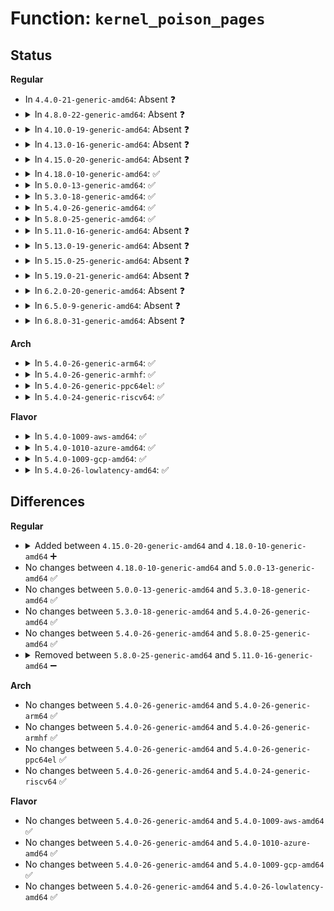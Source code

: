 # Function: <code>kernel_poison_pages</code>

## Status
<b>Regular</b>
<ul>
<li>
In <code>4.4.0-21-generic-amd64</code>: Absent ❓
</li>
<li>
<details>
<summary>In <code>4.8.0-22-generic-amd64</code>: Absent ❓</summary>

```json
{
  "name": "kernel_poison_pages",
  "collision_type": "Unique Static",
  "inline_type": "Full",
  "funcs": [
    {
      "addr": 0,
      "name": "kernel_poison_pages",
      "external": false,
      "loc": "include/linux/mm.h:2272",
      "file": "mm/page_alloc.c",
      "inline": "declared, inlined",
      "caller_inline": [],
      "caller_func": []
    }
  ],
  "symbols": []
}
```
</details>
</li>
<li>
<details>
<summary>In <code>4.10.0-19-generic-amd64</code>: Absent ❓</summary>

```json
{
  "name": "kernel_poison_pages",
  "collision_type": "Unique Static",
  "inline_type": "Full",
  "funcs": [
    {
      "addr": 0,
      "name": "kernel_poison_pages",
      "external": false,
      "loc": "include/linux/mm.h:2259",
      "file": "mm/page_alloc.c",
      "inline": "declared, inlined",
      "caller_inline": [],
      "caller_func": []
    }
  ],
  "symbols": []
}
```
</details>
</li>
<li>
<details>
<summary>In <code>4.13.0-16-generic-amd64</code>: Absent ❓</summary>

```json
{
  "name": "kernel_poison_pages",
  "collision_type": "Unique Static",
  "inline_type": "Full",
  "funcs": [
    {
      "addr": 0,
      "name": "kernel_poison_pages",
      "external": false,
      "loc": "include/linux/mm.h:2375",
      "file": "mm/page_alloc.c",
      "inline": "declared, inlined",
      "caller_inline": [],
      "caller_func": []
    }
  ],
  "symbols": []
}
```
</details>
</li>
<li>
<details>
<summary>In <code>4.15.0-20-generic-amd64</code>: Absent ❓</summary>

```json
{
  "name": "kernel_poison_pages",
  "collision_type": "Unique Static",
  "inline_type": "Full",
  "funcs": [
    {
      "addr": 0,
      "name": "kernel_poison_pages",
      "external": false,
      "loc": "include/linux/mm.h:2484",
      "file": "mm/page_alloc.c",
      "inline": "declared, inlined",
      "caller_inline": [],
      "caller_func": []
    }
  ],
  "symbols": []
}
```
</details>
</li>
<li>
<details>
<summary>In <code>4.18.0-10-generic-amd64</code>: ✅</summary>

```c
void kernel_poison_pages(struct page * page, int numpages, int enable)
```

```json
{
  "name": "kernel_poison_pages",
  "collision_type": "Unique Global",
  "inline_type": "No",
  "funcs": [
    {
      "addr": 18446744071581346560,
      "name": "kernel_poison_pages",
      "external": true,
      "loc": "mm/page_poison.c:108",
      "file": "mm/page_poison.c",
      "inline": "seen, unknown",
      "caller_inline": [],
      "caller_func": [
        "mm/page_alloc.c:get_page_from_freelist",
        "mm/page_alloc.c:get_page_from_freelist",
        "mm/page_alloc.c:__free_pages_ok",
        "mm/page_alloc.c:free_pcp_prepare"
      ]
    }
  ],
  "symbols": [
    {
      "addr": 18446744071581346560,
      "name": "kernel_poison_pages",
      "section": ".text",
      "bind": "STB_GLOBAL",
      "size": 186
    }
  ]
}
```
</details>
</li>
<li>
<details>
<summary>In <code>5.0.0-13-generic-amd64</code>: ✅</summary>

```c
void kernel_poison_pages(struct page * page, int numpages, int enable)
```

```json
{
  "name": "kernel_poison_pages",
  "collision_type": "Unique Global",
  "inline_type": "No",
  "funcs": [
    {
      "addr": 18446744071581430656,
      "name": "kernel_poison_pages",
      "external": true,
      "loc": "mm/page_poison.c:114",
      "file": "mm/page_poison.c",
      "inline": "seen, unknown",
      "caller_inline": [],
      "caller_func": [
        "mm/page_alloc.c:get_page_from_freelist",
        "mm/page_alloc.c:__free_pages_ok",
        "mm/page_alloc.c:free_pcp_prepare"
      ]
    }
  ],
  "symbols": [
    {
      "addr": 18446744071581430656,
      "name": "kernel_poison_pages",
      "section": ".text",
      "bind": "STB_GLOBAL",
      "size": 186
    }
  ]
}
```
</details>
</li>
<li>
<details>
<summary>In <code>5.3.0-18-generic-amd64</code>: ✅</summary>

```c
void kernel_poison_pages(struct page * page, int numpages, int enable)
```

```json
{
  "name": "kernel_poison_pages",
  "collision_type": "Unique Global",
  "inline_type": "No",
  "funcs": [
    {
      "addr": 18446744071581543616,
      "name": "kernel_poison_pages",
      "external": true,
      "loc": "mm/page_poison.c:118",
      "file": "mm/page_poison.c",
      "inline": "seen, unknown",
      "caller_inline": [],
      "caller_func": [
        "mm/page_alloc.c:prep_new_page",
        "mm/page_alloc.c:__free_pages_ok",
        "mm/page_alloc.c:free_pcp_prepare"
      ]
    }
  ],
  "symbols": [
    {
      "addr": 18446744071581543616,
      "name": "kernel_poison_pages",
      "section": ".text",
      "bind": "STB_GLOBAL",
      "size": 181
    }
  ]
}
```
</details>
</li>
<li>
<details>
<summary>In <code>5.4.0-26-generic-amd64</code>: ✅</summary>

```c
void kernel_poison_pages(struct page * page, int numpages, int enable)
```

```json
{
  "name": "kernel_poison_pages",
  "collision_type": "Unique Global",
  "inline_type": "No",
  "funcs": [
    {
      "addr": 18446744071581608512,
      "name": "kernel_poison_pages",
      "external": true,
      "loc": "mm/page_poison.c:118",
      "file": "mm/page_poison.c",
      "inline": "seen, unknown",
      "caller_inline": [],
      "caller_func": [
        "mm/page_alloc.c:prep_new_page",
        "mm/page_alloc.c:__free_pages_ok",
        "mm/page_alloc.c:free_pcp_prepare"
      ]
    }
  ],
  "symbols": [
    {
      "addr": 18446744071581608512,
      "name": "kernel_poison_pages",
      "section": ".text",
      "bind": "STB_GLOBAL",
      "size": 181
    }
  ]
}
```
</details>
</li>
<li>
<details>
<summary>In <code>5.8.0-25-generic-amd64</code>: ✅</summary>

```c
void kernel_poison_pages(struct page * page, int numpages, int enable)
```

```json
{
  "name": "kernel_poison_pages",
  "collision_type": "Unique Global",
  "inline_type": "No",
  "funcs": [
    {
      "addr": 18446744071581823568,
      "name": "kernel_poison_pages",
      "external": true,
      "loc": "mm/page_poison.c:118",
      "file": "mm/page_poison.c",
      "inline": "seen, unknown",
      "caller_inline": [],
      "caller_func": [
        "mm/page_alloc.c:prep_new_page",
        "mm/page_alloc.c:__free_pages_ok",
        "mm/page_alloc.c:free_pcp_prepare"
      ]
    }
  ],
  "symbols": [
    {
      "addr": 18446744071581823568,
      "name": "kernel_poison_pages",
      "section": ".text",
      "bind": "STB_GLOBAL",
      "size": 67
    }
  ]
}
```
</details>
</li>
<li>
<details>
<summary>In <code>5.11.0-16-generic-amd64</code>: Absent ❓</summary>

```json
{
  "name": "kernel_poison_pages",
  "collision_type": "Unique Static",
  "inline_type": "Full",
  "funcs": [
    {
      "addr": 18446744071581707137,
      "name": "kernel_poison_pages",
      "external": false,
      "loc": "include/linux/mm.h:2934",
      "file": "mm/page_alloc.c",
      "inline": "declared, inlined",
      "caller_inline": [
        "mm/page_alloc.c:__free_pages_ok",
        "mm/page_alloc.c:free_pcp_prepare"
      ],
      "caller_func": []
    }
  ],
  "symbols": []
}
```
</details>
</li>
<li>
<details>
<summary>In <code>5.13.0-19-generic-amd64</code>: Absent ❓</summary>

```json
{
  "name": "kernel_poison_pages",
  "collision_type": "Unique Static",
  "inline_type": "Full",
  "funcs": [
    {
      "addr": 18446744071581727952,
      "name": "kernel_poison_pages",
      "external": false,
      "loc": "include/linux/mm.h:2931",
      "file": "mm/page_alloc.c",
      "inline": "declared, inlined",
      "caller_inline": [
        "mm/page_alloc.c:__free_pages_ok",
        "mm/page_alloc.c:free_pcp_prepare"
      ],
      "caller_func": []
    }
  ],
  "symbols": []
}
```
</details>
</li>
<li>
<details>
<summary>In <code>5.15.0-25-generic-amd64</code>: Absent ❓</summary>

```json
{
  "name": "kernel_poison_pages",
  "collision_type": "Unique Static",
  "inline_type": "Full",
  "funcs": [
    {
      "addr": 18446744071582000956,
      "name": "kernel_poison_pages",
      "external": false,
      "loc": "include/linux/mm.h:2989",
      "file": "mm/page_alloc.c",
      "inline": "declared, inlined",
      "caller_inline": [
        "mm/page_alloc.c:__free_pages_ok",
        "mm/page_alloc.c:free_pcp_prepare"
      ],
      "caller_func": []
    }
  ],
  "symbols": []
}
```
</details>
</li>
<li>
<details>
<summary>In <code>5.19.0-21-generic-amd64</code>: Absent ❓</summary>

```json
{
  "name": "kernel_poison_pages",
  "collision_type": "Unique Static",
  "inline_type": "Full",
  "funcs": [
    {
      "addr": 18446744071582425567,
      "name": "kernel_poison_pages",
      "external": false,
      "loc": "include/linux/mm.h:3101",
      "file": "mm/page_alloc.c",
      "inline": "declared, inlined",
      "caller_inline": [
        "mm/page_alloc.c:__free_pages_ok",
        "mm/page_alloc.c:free_pcp_prepare"
      ],
      "caller_func": []
    }
  ],
  "symbols": []
}
```
</details>
</li>
<li>
<details>
<summary>In <code>6.2.0-20-generic-amd64</code>: Absent ❓</summary>

```json
{
  "name": "kernel_poison_pages",
  "collision_type": "Unique Static",
  "inline_type": "Full",
  "funcs": [
    {
      "addr": 18446744071582933832,
      "name": "kernel_poison_pages",
      "external": false,
      "loc": "include/linux/mm.h:3293",
      "file": "mm/page_alloc.c",
      "inline": "declared, inlined",
      "caller_inline": [
        "mm/page_alloc.c:__free_pages_ok",
        "mm/page_alloc.c:free_pcp_prepare"
      ],
      "caller_func": []
    }
  ],
  "symbols": []
}
```
</details>
</li>
<li>
<details>
<summary>In <code>6.5.0-9-generic-amd64</code>: Absent ❓</summary>

```json
{
  "name": "kernel_poison_pages",
  "collision_type": "Unique Static",
  "inline_type": "Full",
  "funcs": [
    {
      "addr": 18446744071583152881,
      "name": "kernel_poison_pages",
      "external": false,
      "loc": "include/linux/mm.h:3468",
      "file": "mm/page_alloc.c",
      "inline": "declared, inlined",
      "caller_inline": [
        "mm/page_alloc.c:free_unref_page_prepare",
        "mm/page_alloc.c:__free_pages_ok"
      ],
      "caller_func": []
    }
  ],
  "symbols": []
}
```
</details>
</li>
<li>
<details>
<summary>In <code>6.8.0-31-generic-amd64</code>: Absent ❓</summary>

```json
{
  "name": "kernel_poison_pages",
  "collision_type": "Unique Static",
  "inline_type": "Full",
  "funcs": [
    {
      "addr": 18446744071583330095,
      "name": "kernel_poison_pages",
      "external": false,
      "loc": "include/linux/mm.h:3674",
      "file": "mm/page_alloc.c",
      "inline": "declared, inlined",
      "caller_inline": [
        "mm/page_alloc.c:free_unref_page_prepare",
        "mm/page_alloc.c:__free_pages_ok"
      ],
      "caller_func": []
    }
  ],
  "symbols": []
}
```
</details>
</li>
</ul>
<b>Arch</b>
<ul>
<li>
<details>
<summary>In <code>5.4.0-26-generic-arm64</code>: ✅</summary>

```c
void kernel_poison_pages(struct page * page, int numpages, int enable)
```

```json
{
  "name": "kernel_poison_pages",
  "collision_type": "Unique Global",
  "inline_type": "No",
  "funcs": [
    {
      "addr": 18446603336493050560,
      "name": "kernel_poison_pages",
      "external": true,
      "loc": "mm/page_poison.c:118",
      "file": "mm/page_poison.c",
      "inline": "seen, unknown",
      "caller_inline": [],
      "caller_func": [
        "mm/page_alloc.c:prep_new_page",
        "mm/page_alloc.c:__free_pages_ok",
        "mm/page_alloc.c:free_pcp_prepare",
        "mm/page_alloc.c:free_pcp_prepare"
      ]
    }
  ],
  "symbols": [
    {
      "addr": 18446603336493050560,
      "name": "kernel_poison_pages",
      "section": ".text",
      "bind": "STB_GLOBAL",
      "size": 248
    }
  ]
}
```
</details>
</li>
<li>
<details>
<summary>In <code>5.4.0-26-generic-armhf</code>: ✅</summary>

```c
void kernel_poison_pages(struct page * page, int numpages, int enable)
```

```json
{
  "name": "kernel_poison_pages",
  "collision_type": "Unique Global",
  "inline_type": "No",
  "funcs": [
    {
      "addr": 3226763752,
      "name": "kernel_poison_pages",
      "external": true,
      "loc": "mm/page_poison.c:118",
      "file": "mm/page_poison.c",
      "inline": "seen, unknown",
      "caller_inline": [],
      "caller_func": [
        "mm/page_alloc.c:prep_new_page",
        "mm/page_alloc.c:__free_pages_ok",
        "mm/page_alloc.c:free_pcp_prepare"
      ]
    }
  ],
  "symbols": [
    {
      "addr": 3226763752,
      "name": "kernel_poison_pages",
      "section": ".text",
      "bind": "STB_GLOBAL",
      "size": 164
    }
  ]
}
```
</details>
</li>
<li>
<details>
<summary>In <code>5.4.0-26-generic-ppc64el</code>: ✅</summary>

```c
void kernel_poison_pages(struct page * page, int numpages, int enable)
```

```json
{
  "name": "kernel_poison_pages",
  "collision_type": "Unique Global",
  "inline_type": "No",
  "funcs": [
    {
      "addr": 13835058055286488880,
      "name": "kernel_poison_pages",
      "external": true,
      "loc": "mm/page_poison.c:118",
      "file": "mm/page_poison.c",
      "inline": "seen, unknown",
      "caller_inline": [],
      "caller_func": [
        "mm/page_alloc.c:prep_new_page",
        "mm/page_alloc.c:__free_pages_ok",
        "mm/page_alloc.c:free_pcp_prepare",
        "mm/page_alloc.c:free_pcp_prepare",
        "mm/page_alloc.c:free_pcp_prepare"
      ]
    }
  ],
  "symbols": [
    {
      "addr": 13835058055286488880,
      "name": "kernel_poison_pages",
      "section": ".text",
      "bind": "STB_GLOBAL",
      "size": 296
    }
  ]
}
```
</details>
</li>
<li>
<details>
<summary>In <code>5.4.0-24-generic-riscv64</code>: ✅</summary>

```c
void kernel_poison_pages(struct page * page, int numpages, int enable)
```

```json
{
  "name": "kernel_poison_pages",
  "collision_type": "Unique Global",
  "inline_type": "No",
  "funcs": [
    {
      "addr": 18446743936272918214,
      "name": "kernel_poison_pages",
      "external": true,
      "loc": "mm/page_poison.c:118",
      "file": "mm/page_poison.c",
      "inline": "seen, unknown",
      "caller_inline": [],
      "caller_func": [
        "mm/page_alloc.c:prep_new_page",
        "mm/page_alloc.c:__free_pages_ok",
        "mm/page_alloc.c:free_pcp_prepare"
      ]
    }
  ],
  "symbols": [
    {
      "addr": 18446743936272918214,
      "name": "kernel_poison_pages",
      "section": ".text",
      "bind": "STB_GLOBAL",
      "size": 196
    }
  ]
}
```
</details>
</li>
</ul>
<b>Flavor</b>
<ul>
<li>
<details>
<summary>In <code>5.4.0-1009-aws-amd64</code>: ✅</summary>

```c
void kernel_poison_pages(struct page * page, int numpages, int enable)
```

```json
{
  "name": "kernel_poison_pages",
  "collision_type": "Unique Global",
  "inline_type": "No",
  "funcs": [
    {
      "addr": 18446744071581577248,
      "name": "kernel_poison_pages",
      "external": true,
      "loc": "mm/page_poison.c:118",
      "file": "mm/page_poison.c",
      "inline": "seen, unknown",
      "caller_inline": [],
      "caller_func": [
        "mm/page_alloc.c:prep_new_page",
        "mm/page_alloc.c:__free_pages_ok",
        "mm/page_alloc.c:free_pcp_prepare"
      ]
    }
  ],
  "symbols": [
    {
      "addr": 18446744071581577248,
      "name": "kernel_poison_pages",
      "section": ".text",
      "bind": "STB_GLOBAL",
      "size": 181
    }
  ]
}
```
</details>
</li>
<li>
<details>
<summary>In <code>5.4.0-1010-azure-amd64</code>: ✅</summary>

```c
void kernel_poison_pages(struct page * page, int numpages, int enable)
```

```json
{
  "name": "kernel_poison_pages",
  "collision_type": "Unique Global",
  "inline_type": "No",
  "funcs": [
    {
      "addr": 18446744071581518816,
      "name": "kernel_poison_pages",
      "external": true,
      "loc": "mm/page_poison.c:118",
      "file": "mm/page_poison.c",
      "inline": "seen, unknown",
      "caller_inline": [],
      "caller_func": [
        "mm/page_alloc.c:prep_new_page",
        "mm/page_alloc.c:__free_pages_ok",
        "mm/page_alloc.c:free_pcp_prepare"
      ]
    }
  ],
  "symbols": [
    {
      "addr": 18446744071581518816,
      "name": "kernel_poison_pages",
      "section": ".text",
      "bind": "STB_GLOBAL",
      "size": 181
    }
  ]
}
```
</details>
</li>
<li>
<details>
<summary>In <code>5.4.0-1009-gcp-amd64</code>: ✅</summary>

```c
void kernel_poison_pages(struct page * page, int numpages, int enable)
```

```json
{
  "name": "kernel_poison_pages",
  "collision_type": "Unique Global",
  "inline_type": "No",
  "funcs": [
    {
      "addr": 18446744071581568560,
      "name": "kernel_poison_pages",
      "external": true,
      "loc": "mm/page_poison.c:118",
      "file": "mm/page_poison.c",
      "inline": "seen, unknown",
      "caller_inline": [],
      "caller_func": [
        "mm/page_alloc.c:prep_new_page",
        "mm/page_alloc.c:__free_pages_ok",
        "mm/page_alloc.c:free_pcp_prepare"
      ]
    }
  ],
  "symbols": [
    {
      "addr": 18446744071581568560,
      "name": "kernel_poison_pages",
      "section": ".text",
      "bind": "STB_GLOBAL",
      "size": 181
    }
  ]
}
```
</details>
</li>
<li>
<details>
<summary>In <code>5.4.0-26-lowlatency-amd64</code>: ✅</summary>

```c
void kernel_poison_pages(struct page * page, int numpages, int enable)
```

```json
{
  "name": "kernel_poison_pages",
  "collision_type": "Unique Global",
  "inline_type": "No",
  "funcs": [
    {
      "addr": 18446744071581633552,
      "name": "kernel_poison_pages",
      "external": true,
      "loc": "mm/page_poison.c:118",
      "file": "mm/page_poison.c",
      "inline": "seen, unknown",
      "caller_inline": [],
      "caller_func": [
        "mm/page_alloc.c:prep_new_page",
        "mm/page_alloc.c:__free_pages_ok",
        "mm/page_alloc.c:free_pcp_prepare"
      ]
    }
  ],
  "symbols": [
    {
      "addr": 18446744071581633552,
      "name": "kernel_poison_pages",
      "section": ".text",
      "bind": "STB_GLOBAL",
      "size": 242
    }
  ]
}
```
</details>
</li>
</ul>

## Differences
<b>Regular</b>
<ul>
<li>
<details>
<summary>Added between <code>4.15.0-20-generic-amd64</code> and <code>4.18.0-10-generic-amd64</code> ➕</summary>

```c
void kernel_poison_pages(struct page * page, int numpages, int enable)
```
</details>
</li>
<li>
No changes between <code>4.18.0-10-generic-amd64</code> and <code>5.0.0-13-generic-amd64</code> ✅
</li>
<li>
No changes between <code>5.0.0-13-generic-amd64</code> and <code>5.3.0-18-generic-amd64</code> ✅
</li>
<li>
No changes between <code>5.3.0-18-generic-amd64</code> and <code>5.4.0-26-generic-amd64</code> ✅
</li>
<li>
No changes between <code>5.4.0-26-generic-amd64</code> and <code>5.8.0-25-generic-amd64</code> ✅
</li>
<li>
<details>
<summary>Removed between <code>5.8.0-25-generic-amd64</code> and <code>5.11.0-16-generic-amd64</code> ➖</summary>

```c
void kernel_poison_pages(struct page * page, int numpages, int enable)
```
</details>
</li>
</ul>
<b>Arch</b>
<ul>
<li>
No changes between <code>5.4.0-26-generic-amd64</code> and <code>5.4.0-26-generic-arm64</code> ✅
</li>
<li>
No changes between <code>5.4.0-26-generic-amd64</code> and <code>5.4.0-26-generic-armhf</code> ✅
</li>
<li>
No changes between <code>5.4.0-26-generic-amd64</code> and <code>5.4.0-26-generic-ppc64el</code> ✅
</li>
<li>
No changes between <code>5.4.0-26-generic-amd64</code> and <code>5.4.0-24-generic-riscv64</code> ✅
</li>
</ul>
<b>Flavor</b>
<ul>
<li>
No changes between <code>5.4.0-26-generic-amd64</code> and <code>5.4.0-1009-aws-amd64</code> ✅
</li>
<li>
No changes between <code>5.4.0-26-generic-amd64</code> and <code>5.4.0-1010-azure-amd64</code> ✅
</li>
<li>
No changes between <code>5.4.0-26-generic-amd64</code> and <code>5.4.0-1009-gcp-amd64</code> ✅
</li>
<li>
No changes between <code>5.4.0-26-generic-amd64</code> and <code>5.4.0-26-lowlatency-amd64</code> ✅
</li>
</ul>
